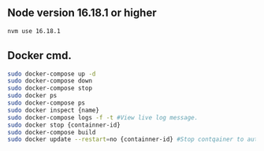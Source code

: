 
## Node version 16.18.1 or higher

```bash
nvm use 16.18.1
```

## Docker cmd.

```bash
sudo docker-compose up -d
sudo docker-compose down
sudo docker-compose stop
sudo docker ps
sudo docker-compose ps
sudo docker inspect {name}
sudo docker-compose logs -f -t #View live log message.
sudo docker stop {containner-id}
sudo docker-compose build
sudo docker update --restart=no {containner-id} #Stop contqainer to auto restart when boot
```
